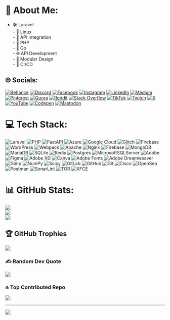 # 💫 About Me:
- 🛠️ Laravel<br>- 🐧 Linux<br>- 🔗 API Integration<br>- 🐘 PHP<br>- 🐹 Go<br>- 🌐 API Development<br>- 🧩 Modular Design<br>- 🔄 CI/CD


## 🌐 Socials:
[![Behance](https://img.shields.io/badge/Behance-1769ff?logo=behance&logoColor=white)](https://behance.net/morpheusadam97) [![Discord](https://img.shields.io/badge/Discord-%237289DA.svg?logo=discord&logoColor=white)](https://discord.gg/morpheusadam97) [![Facebook](https://img.shields.io/badge/Facebook-%231877F2.svg?logo=Facebook&logoColor=white)](https://facebook.com/morpheusadam97) [![Instagram](https://img.shields.io/badge/Instagram-%23E4405F.svg?logo=Instagram&logoColor=white)](https://instagram.com/morpheusadam97) [![LinkedIn](https://img.shields.io/badge/LinkedIn-%230077B5.svg?logo=linkedin&logoColor=white)](https://linkedin.com/in/hesam-ahmadpour) [![Medium](https://img.shields.io/badge/Medium-12100E?logo=medium&logoColor=white)](https://medium.com/@morpheusadam97) [![Pinterest](https://img.shields.io/badge/Pinterest-%23E60023.svg?logo=Pinterest&logoColor=white)](https://pinterest.com/morpheusadam97) [![Quora](https://img.shields.io/badge/Quora-%23B92B27.svg?logo=Quora&logoColor=white)](https://quora.com/profile/morpheusadam97) [![Reddit](https://img.shields.io/badge/Reddit-%23FF4500.svg?logo=Reddit&logoColor=white)](https://reddit.com/user/morpheusadam97) [![Stack Overflow](https://img.shields.io/badge/-Stackoverflow-FE7A16?logo=stack-overflow&logoColor=white)](https://stackoverflow.com/users/morpheusadam97) [![TikTok](https://img.shields.io/badge/TikTok-%23000000.svg?logo=TikTok&logoColor=white)](https://tiktok.com/@morpheusadam97) [![Twitch](https://img.shields.io/badge/Twitch-%239146FF.svg?logo=Twitch&logoColor=white)](https://twitch.tv/morpheusadam97) [![X](https://img.shields.io/badge/X-black.svg?logo=X&logoColor=white)](https://x.com/morpheusadam97) [![YouTube](https://img.shields.io/badge/YouTube-%23FF0000.svg?logo=YouTube&logoColor=white)](https://youtube.com/@morpheusadam97) [![Codepen](https://img.shields.io/badge/Codepen-000000?style=for-the-badge&logo=codepen&logoColor=white)](https://codepen.io/morpheusadam97) [![Mastodon](https://img.shields.io/badge/-MASTODON-%232B90D9?style=for-the-badge&logo=mastodon&logoColor=white)](https://mastodon.social/@morpheusadam97) 

# 💻 Tech Stack:
![Laravel](https://img.shields.io/badge/laravel-%23FF2D20.svg?style=for-the-badge&logo=laravel&logoColor=white) ![PHP](https://img.shields.io/badge/php-%23777BB4.svg?style=for-the-badge&logo=php&logoColor=white) ![FastAPI](https://img.shields.io/badge/FastAPI-005571?style=for-the-badge&logo=fastapi) ![Azure](https://img.shields.io/badge/azure-%230072C6.svg?style=for-the-badge&logo=microsoftazure&logoColor=white) ![Google Cloud](https://img.shields.io/badge/GoogleCloud-%234285F4.svg?style=for-the-badge&logo=google-cloud&logoColor=white) ![Glitch](https://img.shields.io/badge/glitch-%233333FF.svg?style=for-the-badge&logo=glitch&logoColor=white) ![Firebase](https://img.shields.io/badge/firebase-%23039BE5.svg?style=for-the-badge&logo=firebase) ![WordPress](https://img.shields.io/badge/WordPress-%23117AC9.svg?style=for-the-badge&logo=WordPress&logoColor=white) ![Webpack](https://img.shields.io/badge/webpack-%238DD6F9.svg?style=for-the-badge&logo=webpack&logoColor=black) ![Apache](https://img.shields.io/badge/apache-%23D42029.svg?style=for-the-badge&logo=apache&logoColor=white) ![Nginx](https://img.shields.io/badge/nginx-%23009639.svg?style=for-the-badge&logo=nginx&logoColor=white) ![Firebase](https://img.shields.io/badge/firebase-a08021?style=for-the-badge&logo=firebase&logoColor=ffcd34) ![MongoDB](https://img.shields.io/badge/MongoDB-%234ea94b.svg?style=for-the-badge&logo=mongodb&logoColor=white) ![MariaDB](https://img.shields.io/badge/MariaDB-003545?style=for-the-badge&logo=mariadb&logoColor=white) ![SQLite](https://img.shields.io/badge/sqlite-%2307405e.svg?style=for-the-badge&logo=sqlite&logoColor=white) ![Redis](https://img.shields.io/badge/redis-%23DD0031.svg?style=for-the-badge&logo=redis&logoColor=white) ![Postgres](https://img.shields.io/badge/postgres-%23316192.svg?style=for-the-badge&logo=postgresql&logoColor=white) ![MicrosoftSQLServer](https://img.shields.io/badge/Microsoft%20SQL%20Server-CC2927?style=for-the-badge&logo=microsoft%20sql%20server&logoColor=white) ![Adobe](https://img.shields.io/badge/adobe-%23FF0000.svg?style=for-the-badge&logo=adobe&logoColor=white) ![Figma](https://img.shields.io/badge/figma-%23F24E1E.svg?style=for-the-badge&logo=figma&logoColor=white) ![Adobe XD](https://img.shields.io/badge/Adobe%20XD-470137?style=for-the-badge&logo=Adobe%20XD&logoColor=#FF61F6) ![Canva](https://img.shields.io/badge/Canva-%2300C4CC.svg?style=for-the-badge&logo=Canva&logoColor=white) ![Adobe Fonts](https://img.shields.io/badge/Adobe%20Fonts-000B1D.svg?style=for-the-badge&logo=Adobe%20Fonts&logoColor=white) ![Adobe Dreamweaver](https://img.shields.io/badge/Adobe%20Dreamweaver-FF61F6.svg?style=for-the-badge&logo=Adobe%20Dreamweaver&logoColor=white) ![Gimp](https://img.shields.io/badge/Gimp-657D8B?style=for-the-badge&logo=gimp&logoColor=FFFFFF) ![NumPy](https://img.shields.io/badge/numpy-%23013243.svg?style=for-the-badge&logo=numpy&logoColor=white) ![Scipy](https://img.shields.io/badge/SciPy-%230C55A5.svg?style=for-the-badge&logo=scipy&logoColor=%white) ![GitLab](https://img.shields.io/badge/gitlab-%23181717.svg?style=for-the-badge&logo=gitlab&logoColor=white) ![GitHub](https://img.shields.io/badge/github-%23121011.svg?style=for-the-badge&logo=github&logoColor=white) ![Git](https://img.shields.io/badge/git-%23F05033.svg?style=for-the-badge&logo=git&logoColor=white) ![Cisco](https://img.shields.io/badge/cisco-%23049fd9.svg?style=for-the-badge&logo=cisco&logoColor=black) ![OpenSea](https://img.shields.io/badge/OpenSea-%232081E2.svg?style=for-the-badge&logo=opensea&logoColor=white) ![Postman](https://img.shields.io/badge/Postman-FF6C37?style=for-the-badge&logo=postman&logoColor=white) ![SonarLint](https://img.shields.io/badge/SonarLint-CB2029?style=for-the-badge&logo=SONARLINT&logoColor=white) ![TOR](https://img.shields.io/badge/tor-%237E4798.svg?style=for-the-badge&logo=tor-project&logoColor=white) ![XFCE](https://img.shields.io/badge/XFCE-%232284F2.svg?style=for-the-badge&logo=xfce&logoColor=white)
# 📊 GitHub Stats:
![](https://github-readme-stats.vercel.app/api?username=morpheusadam&theme=shadow_green&hide_border=false&include_all_commits=true&count_private=true)<br/>
![](https://github-readme-streak-stats.herokuapp.com/?user=morpheusadam&theme=shadow_green&hide_border=false)<br/>
![](https://github-readme-stats.vercel.app/api/top-langs/?username=morpheusadam&theme=shadow_green&hide_border=false&include_all_commits=true&count_private=true&layout=compact)

## 🏆 GitHub Trophies
![](https://github-profile-trophy.vercel.app/?username=morpheusadam&theme=shadow_green&no-frame=false&no-bg=false&margin-w=4)

### ✍️ Random Dev Quote
![](https://quotes-github-readme.vercel.app/api?type=horizontal&theme=merko)

### 🔝 Top Contributed Repo
![](https://github-contributor-stats.vercel.app/api?username=morpheusadam&limit=5&theme=shadow_green&combine_all_yearly_contributions=true)

---
[![](https://visitcount.itsvg.in/api?id=morpheusadam&icon=2&color=3)](https://visitcount.itsvg.in)

<!-- Proudly created with GPRM ( https://gprm.itsvg.in ) -->